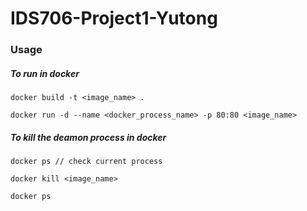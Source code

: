 # IDS706-Project1-Yutong

### Usage
##### To run in docker
`docker build -t <image_name> .`

`docker run -d --name <docker_process_name> -p 80:80 <image_name>`

##### To kill the deamon process in docker
`docker ps // check current process`

`docker kill <image_name>`

`docker ps`